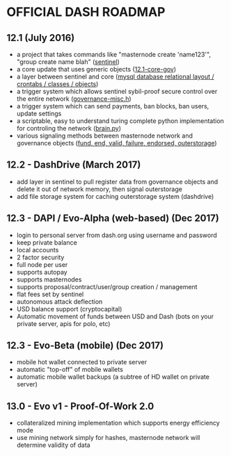 

# OFFICIAL DASH ROADMAP

## 12.1 (July 2016)
- a project that takes commands like "masternode create 'name123'", "group create name blah" ([sentinel](https://github.com/evan82/sentinel))
- a core update that uses generic objects ([12.1-core-gov](https://github.com/evan82/dash/blob/v0.12.1.x-gov/src/governance.h#L209))
- a layer between sentinel and core ([mysql database relational layout / crontabs / classes / objects](https://github.com/evan82/sentinel/blob/master/database/001.sql))
- a trigger system which allows sentinel sybil-proof secure control over the entire network ([governance-misc.h](https://github.com/evan82/dash/blob/v0.12.1.x-gov/src/governance-misc.h#L27))
- a trigger system which can send payments, ban blocks, ban users, update settings
- a scriptable, easy to understand turing complete python implementation for controling the network ([brain.py](https://github.com/evan82/sentinel))
- various signaling methods between masternode network and governance objects ([fund, end, valid, failure, endorsed, outerstorage](https://github.com/evan82/dash/blob/v0.12.1.x-gov/src/governance-vote.h#L28))

## 12.2 - DashDrive (March 2017)
- add layer in sentinel to pull register data from governance objects and delete it out of network memory, then signal outerstorage
- add file storage system for caching outerstorage system (dashdrive)

## 12.3 - DAPI / Evo-Alpha (web-based) (Dec 2017)
- login to personal server from dash.org using username and password
- keep private balance
- local accounts
- 2 factor security
- full node per user
- supports autopay
- supports masternodes
- supports proposal/contract/user/group creation / management
- flat fees set by sentinel
- autonomous attack deflection
- USD balance support (cryptocapital)
- Automatic movement of funds between USD and Dash (bots on your private server, apis for polo, etc) 

## 12.3 - Evo-Beta (mobile) (Dec 2017)
- mobile hot wallet connected to private server
- automatic "top-off" of mobile wallets
- automatic mobile wallet backups (a subtree of HD wallet on private server)

## 13.0 - Evo v1 - Proof-Of-Work 2.0
- collateralized mining implementation which supports energy efficiency mode
- use mining network simply for hashes, masternode network will determine validity of data
